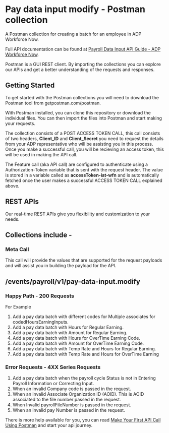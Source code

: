 
# **Pay data input modify - Postman collection**

A Postman collection for creating a batch for an employee in ADP Workforce Now.

Full API documentation can be found at [Payroll Data Input API Guide - ADP Workforce Now](https://developers.adp.com/services/elasticsearch/articles/guides/2290c84affffb44938074db32d803471db31fd6b/doc/PayrollDataInputAPIGuide-ADPWorkforceNow.pdf).

Postman is a GUI REST client. By importing the collections you can explore our APIs and get a better understanding of the requests and responses.

## Getting Started

To get started with the Postman collections you will need to download the Postman tool from getpostman.com/postman.

With Postman installed, you can clone this repository or download the individual files. You can then import the files into Postman and start making your requests.

The collection consists of a POST ACCESS TOKEN CALL, this call consists of two headers, **Client_ID** and **Client_Secret** you need to request the details from your ADP representative who will be assisting you in this process. Once you make a successful call, you will be recieving an access token, this will be used in making the API call.    

The Feature call (aka API call) are configured to authenticate using a Authorization-Token variable that is sent with the request header. The value is stored in a variable called as **accessToken-iat-wfn** and is automatically fetched once the user makes a successful ACCESS TOKEN CALL explained above.

## REST APIs

Our real-time REST APIs give you flexibility and customization to your needs.

## Collections include -

### Meta Call

This call will provide the values that are supported for the request payloads and will assist you in building the payload for the API.

## /events/payroll/v1/pay-data-input.modify
### Happy Path - 200 Requests
For Example

1. Add a pay data batch with different codes for Multiple associates for codedHoursEarningInputs.
2. Add a pay data batch with Hours for Regular Earning.
3. Add a pay data batch with Amount for Regular Earning.
4. Add a pay data batch with Hours for OverTime Earning Code.
5. Add a pay data batch with Amount for OverTime Earning Code.
6. Add a pay data batch with Temp Rate and Hours for Regular Earning.
7. Add a pay data batch with Temp Rate and Hours for OverTime Earning



### Error Requests - 4XX Series Requests

1. Add a pay data batch when the payroll cycle Status is not in Entering Payroll Information or Correcting Input.
2. When an invalid Company code is passed in the request.
3. When an invalid Associate Organization ID (AOID). This is AOID associated to the file number passed in the request.	
4. When Invalid payrollFileNumber is passed in the request.
5. When an invalid pay Number is passed in the request.


There is more help available for you, you can read [Make Your First API Call Using Postman](https://developers.adp.com/services/elasticsearch/articles/general/a20954ea9cb1ee5210dab5d9b3a3e5fc56f27953/doc/MakeYourFirstAPICallUsingPostman.pdf) and start your api journey.

